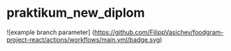 # praktikum_new_diplom

![example branch parameter] (https://github.com/FilippVasichev/foodgram-project-react/actions/workflows/main.yml/badge.svg)
